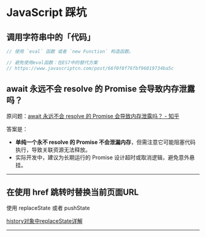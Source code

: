 # JavaScript 踩坑

## 调用字符串中的「代码」

```javascript
// 使用 `eval` 函数 或者 `new Function` 构造函数。

// 避免使用eval函数：在ES7中的替代方案
// https://www.javascriptcn.com/post/66f0f8f76fbf96019734ba5c
```

## await 永远不会 resolve 的 Promise 会导致内存泄露吗？

原问题：[await 永远不会 resolve 的 Promise 会导致内存泄露吗？ - 知乎](https://www.zhihu.com/question/627670924/answer/3270699180)

答案是：
- **单纯一个永不 resolve 的 Promise 不会泄漏内存**，但需注意它可能阻塞代码执行，导致关联资源无法释放。
- 实际开发中，建议为长期运行的 Promise 设计超时或取消逻辑，避免意外悬挂。


---
## 在使用 href 跳转时替换当前页面URL

使用 replaceState 或者 pushState

[history对象中replaceState详解](https://juejin.cn/post/7138361584648192007)


---